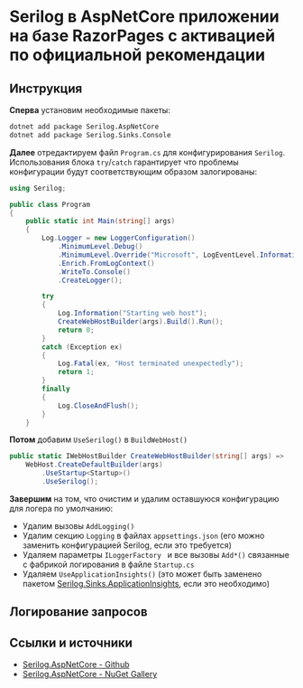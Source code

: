 ﻿# Serilog в AspNetCore приложении на базе RazorPages с активацией по официальной рекомендации

## Инструкция

**Сперва** установим необходимые пакеты: 

```bash
dotnet add package Serilog.AspNetCore
dotnet add package Serilog.Sinks.Console
```

**Далее** отредактируем файл `Program.cs` для конфигурирования `Serilog`.
Использования блока `try`/`catch` гарантирует что проблемы конфигурации будут соответствующим образом залогированы:

```csharp
using Serilog;

public class Program
{
    public static int Main(string[] args)
    {
        Log.Logger = new LoggerConfiguration()
            .MinimumLevel.Debug()
            .MinimumLevel.Override("Microsoft", LogEventLevel.Information)
            .Enrich.FromLogContext()
            .WriteTo.Console()
            .CreateLogger();

        try
        {
            Log.Information("Starting web host");
            CreateWebHostBuilder(args).Build().Run();
            return 0;
        }
        catch (Exception ex)
        {
            Log.Fatal(ex, "Host terminated unexpectedly");
            return 1;
        }
        finally
        {
            Log.CloseAndFlush();
        }
    }
```

**Потом** добавим `UseSerilog()` в `BuildWebHost()`

```csharp
public static IWebHostBuilder CreateWebHostBuilder(string[] args) =>
    WebHost.CreateDefaultBuilder(args)
        .UseStartup<Startup>()
        .UseSerilog();
```

**Завершим** на том, что очистим и удалим оставшуюся конфигурацию для логера по умолчанию:

* Удалим вызовы `AddLogging()`
* Удалим секцию `Logging` в файлах `appsettings.json` (его можно заменить конфигурацией Serilog, если это требуется)
* Удаляем параметры `ILoggerFactory ` и все вызовы `Add*()` связанные с фабрикой логирования в файле `Startup.cs`
* Удаляем `UseApplicationInsights()` (это может быть заменено пакетом [Serilog.Sinks.ApplicationInsights](https://github.com/serilog/serilog-sinks-applicationinsights), если это необходимо)

## Логирование запросов

## Ссылки и источники

* [Serilog.AspNetCore - Github](https://github.com/serilog/serilog-aspnetcore)
* [Serilog.AspNetCore - NuGet Gallery](https://www.nuget.org/packages/Serilog.AspNetCore)
